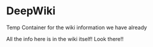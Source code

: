# DeepWiki
Temp Container for the wiki information we have already

All the info here is in the wiki itself! Look there!! 
